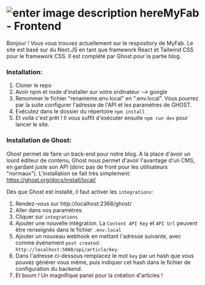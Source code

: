 # ![enter image description here](https://www.fablabs.io/media/W1siZiIsIjIwMTcvMTAvMjUvMTMvNDgvMjQvZTQzZDgxMGUtM2ZiMy00MjZjLTlhNzYtOGFlYzg1ZWY1OGNjL0xPR08gREVWSU5DSSBGQUJMQUIucG5nIl0sWyJwIiwidGh1bWIiLCIzMDB4MzAwIl1d/LOGO%20DEVINCI%20FABLAB.png?sha=9ae18eebf0e6ea56)MyFab - Frontend
Bonjour ! Vous vous trouvez actuellement sur le respository de MyFab. Le site est basé sur du Next.JS en tant que framework React et Tailwind CSS pour le framework CSS. Il est complété par Ghost pour la partie blog. 
### Installation:
 1. Cloner le repo
 2. Avoir npm et node d'installer sur votre ordinateur --> google
 3. Renommer le fichier "renameme.env.local" en ".env.local". Vous pourrez par la suite configurer l'adresse de l'API et les paramètres de GHOST.
 4. Exécutez dans le dossier du répertoire `npm install`
 5. Et voilà c'est prêt ! Il vous suffit d'exécuter ensuite `npm run dev` pour lancer le site.

 ### Installation de Ghost:
 Ghost permet de faire un back-end pour notre blog. A la place d'avoir un lourd éditeur de contenu, Ghost nous permet d'avoir l'avantage d'un CMS, en gardant juste son API (donc pas de front pour les utilisateurs "normaux").
 L'installation se fait très simplement: https://ghost.org/docs/install/local/

 Dès que Ghost est installé, il faut activer les `intégrations`:
  1. Rendez-vous sur http://localhost:2368/ghost/
  2. Aller dans vos paramètres
  3. Cliquer sur `integrations`
  4. Ajouter une nouvelle intégration. La `Content API Key` et `API Url` peuvent être renseignés dans le fichier `.env.local`
  5. Ajouter un nouveau webhook en mettant l'adresse suivante, avec comme événement `post created`: `http://localhost:5000/api/article/key`.
  6. Dans l'adresse ci-dessous remplacez le mot `key` par un hash que vous pouvez générer vous même, puis indiquer cet hash dans le fichier de configuration du backend.
  7. Et boum ! Un magnifique panel pour la création d'articles !
 
